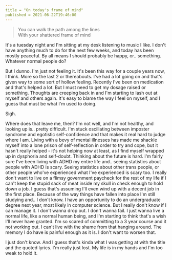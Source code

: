 ```yaml
---
title = "On today's frame of mind"
published = 2021-06-22T19:46:00
---
```


> You can walk the path among the lines  
> With your shattered frame of mind

It's a tuesday night and I'm sitting at my desk listening to music I like.
I don't have anything much to do for the next few weeks, and today has been mostly peaceful.
By all means I should probably be happy, or.. something. Whatever normal people do?

But I dunno. I'm just not feeling it. It's been this way for a couple years now, I think.
More so the last 2 or thereabouts. I've had a lot going on and that's given way to some sort of hollow feeling.
Recently I've been on medication and that's helped a lot. But I must need to get my dosage raised or something.
Thoughts are creeping back in and I'm starting to lash out at myself and others again.
It's easy to blame the way I feel on myself, and I guess that must be what I'm used to doing.

Sigh.

Where does that leave me, then?
I'm not well, and I'm not healthy, and looking up is.. pretty difficult.
I'm stuck oscillating between imposter syndrome and egotistic self-confidence and that makes it real hard to judge where I am.
Living with a bevy of mental illnesses has made me shackle myself into a lone prison of self-reflection in order to
try and cope, but it hasn't really helped - it's not helping now at least, as I find myself wrapped up in dysphoria
and self-doubt. Thinking about the future is hard. I'm fairly sure I've been living with ADHD my entire life and..
seeing statistics about people with ADHD is scary. Seeing statistics about other trans people, or other people who've
experienced what I've experienced is scary too. I really don't want to live on a flimsy government paycheck for the rest of my life if I
can't keep the stupid sack of meat inside my skull in check enough to hold down a job. I guess that's assuming I'll even wind up
with a decent job in the first place. Because of the way things have fallen into place I'm still studying and.. I don't know.
I have an opportunity to do an undergraduate degree next year, most likely in computer science. But I really don't know if I can
manage it. I don't wanna drop out. I don't wanna fail. I just wanna live a normal life, like a normal human being, and I'm starting
to think that's a wish I'll never have granted. I'm so scared of committing to a 3 year course and it not working out. I can't
live with the shame from that hanging around. The memory I do have is painful enough as it is. I don't want to worsen that.

I just don't know. And I guess that's kinda what I was getting at with the title and the quoted lyrics.
I'm really just lost. My life is in my hands and I'm too weak to hold it.

